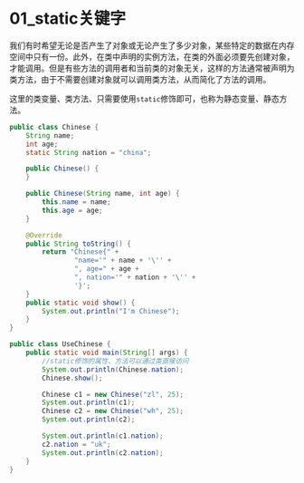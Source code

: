 # 01_static关键字

我们有时希望无论是否产生了对象或无论产生了多少对象，某些特定的数据在内存空间中只有一份。此外，在类中声明的实例方法，在类的外面必须要先创建对象，才能调用。但是有些方法的调用者和当前类的对象无关，这样的方法通常被声明为类方法，由于不需要创建对象就可以调用类方法，从而简化了方法的调用。

这里的类变量、类方法、只需要使用`static`修饰即可，也称为静态变量、静态方法。

```java
public class Chinese {
    String name;
    int age;
    static String nation = "china";

    public Chinese() {
    }

    public Chinese(String name, int age) {
        this.name = name;
        this.age = age;
    }

    @Override
    public String toString() {
        return "Chinese{" +
                "name='" + name + '\'' +
                ", age=" + age +
                ", nation='" + nation + '\'' +
                '}';
    }
    public static void show() {
        System.out.println("I'm Chinese");
    }
}
```

```java
public class UseChinese {
    public static void main(String[] args) {
        //static修饰的属性、方法可以通过类直接访问
        System.out.println(Chinese.nation);
        Chinese.show();

        Chinese c1 = new Chinese("zl", 25);
        System.out.println(c1);
        Chinese c2 = new Chinese("wh", 25);
        System.out.println(c2);

        System.out.println(c1.nation);
        c2.nation = "uk";
        System.out.println(c2.nation);
    }
}
```

